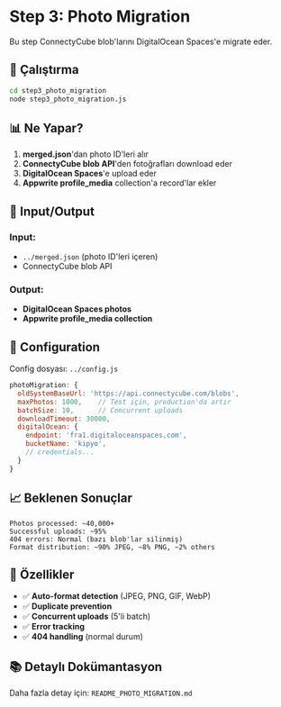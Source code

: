 # Step 3: Photo Migration

Bu step ConnectyCube blob'larını DigitalOcean Spaces'e migrate eder.

## 🚀 Çalıştırma

```bash
cd step3_photo_migration
node step3_photo_migration.js
```

## 📊 Ne Yapar?

1. **merged.json**'dan photo ID'leri alır
2. **ConnectyCube blob API**'den fotoğrafları download eder
3. **DigitalOcean Spaces**'e upload eder
4. **Appwrite profile_media** collection'a record'lar ekler

## 📁 Input/Output

### Input:
- `../merged.json` (photo ID'leri içeren)
- ConnectyCube blob API

### Output:
- **DigitalOcean Spaces photos**
- **Appwrite profile_media collection**

## 🔧 Configuration

Config dosyası: `../config.js`

```javascript
photoMigration: {
  oldSystemBaseUrl: 'https://api.connectycube.com/blobs',
  maxPhotos: 1000,    // Test için, production'da artır
  batchSize: 10,      // Concurrent uploads
  downloadTimeout: 30000,
  digitalOcean: {
    endpoint: 'fra1.digitaloceanspaces.com',
    bucketName: 'kipyo',
    // credentials...
  }
}
```

## 📈 Beklenen Sonuçlar

```
Photos processed: ~40,000+
Successful uploads: ~95%
404 errors: Normal (bazı blob'lar silinmiş)
Format distribution: ~90% JPEG, ~8% PNG, ~2% others
```

## 🔧 Özellikler

- ✅ **Auto-format detection** (JPEG, PNG, GIF, WebP)
- ✅ **Duplicate prevention**
- ✅ **Concurrent uploads** (5'li batch)
- ✅ **Error tracking**
- ✅ **404 handling** (normal durum)

## 📚 Detaylı Dokümantasyon

Daha fazla detay için: `README_PHOTO_MIGRATION.md`